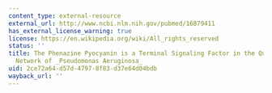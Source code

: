 ```yaml
---
content_type: external-resource
external_url: http://www.ncbi.nlm.nih.gov/pubmed/16879411
has_external_license_warning: true
license: https://en.wikipedia.org/wiki/All_rights_reserved
status: ''
title: The Phenazine Pyocyanin is a Terminal Signaling Factor in the Quorum Sensing
  Network of _Pseudomonas Aeruginosa_
uid: 2ce72a64-d57d-4797-8f83-d37e64d04bdb
wayback_url: ''
---
```


